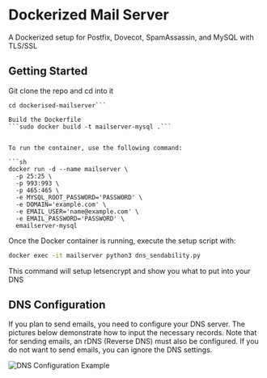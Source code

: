 # Dockerized Mail Server

A Dockerized setup for Postfix, Dovecot, SpamAssassin, and MySQL with TLS/SSL

## Getting Started

Git clone the repo and cd into it 

```gh repo clone BushyToaster88/dockerised-mailserver
cd dockerised-mailserver```

Build the Dockerfile
```sudo docker build -t mailserver-mysql .```


To run the container, use the following command:

```sh
docker run -d --name mailserver \
  -p 25:25 \
  -p 993:993 \
  -p 465:465 \
  -e MYSQL_ROOT_PASSWORD='PASSWORD' \
  -e DOMAIN='example.com' \
  -e EMAIL_USER='name@example.com' \
  -e EMAIL_PASSWORD='PASSWORD' \
  emailserver-mysql
```

Once the Docker container is running, execute the setup script with:

```sh
docker exec -it mailserver python3 dns_sendability.py
```

This command will setup letsencrypt and show you what to put into your DNS

## DNS Configuration

If you plan to send emails, you need to configure your DNS server. The pictures below demonstrate how to input the necessary records. Note that for sending emails, an rDNS (Reverse DNS) must also be configured.
If you do not want to send emails, you can ignore the DNS settings.

![DNS Configuration Example](path/to/your/image.png)

